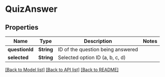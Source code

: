 # QuizAnswer

## Properties
Name | Type | Description | Notes
------------ | ------------- | ------------- | -------------
**questionId** | **String** | ID of the question being answered |
**selected** | **String** | Selected option ID (a, b, c, d) |

[[Back to Model list]](../README.md#documentation-for-models) [[Back to API list]](../README.md#documentation-for-api-endpoints) [[Back to README]](../README.md)
